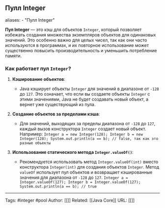 ## Пулл Integer

aliases: 
	- "Пулл Integer"

**Пул Integer** — это кэш для объектов `Integer`, который позволяет избежать создания множества экземпляров объектов для одинаковых значений. Это особенно важно для целых чисел, так как они часто используются в программах, и их повторное использование может существенно повысить производительность и уменьшить потребление памяти.
### Как работает пул `Integer`?

1. **Кэширование объектов**:
    - Java кэширует объекты `Integer` для значений в диапазоне от `-128` до `127`. Это означает, что если вы создаете объекты `Integer` с этими значениями, Java не будет создавать новый объект, а вернет уже существующий из пула.
1. **Создание объектов за пределами кэша**:
    - Для значений, выходящих за пределы диапазона от `-128` до `127`, каждый вызов конструктора `Integer` создает новый объект. Например:
        `Integer a = new Integer(128); Integer b = new Integer(128); System.out.println(a == b); // false, так как это разные объекты`
        
3. **Использование статического метода `Integer.valueOf()`**:
    - Рекомендуется использовать метод `Integer.valueOf(int)` вместо конструктора `Integer(int)` для создания объектов `Integer`. Метод `valueOf` использует пул объектов и возвращает кэшированные значения для диапазона от `-128` до `127`.
        `Integer a = Integer.valueOf(127); Integer b = Integer.valueOf(127); System.out.println(a == b); // true`


---
Tags: #integer #pool
Author: [[]]
Related: [[Java Core]]
URL: [[]]